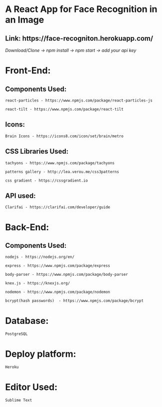 <h1><b>A React App for Face Recognition in an Image</b></h1>

<h2><b>Link: https://face-recogniton.herokuapp.com/</b></h2>

<i>Download/Clone -> npm install -> npm start -> add your api key</i>

<h1><b>Front-End:</b></h1>

<h2>Components Used:</h2>

	react-particles - https://www.npmjs.com/package/react-particles-js
	
	react-tilt - https://www.npmjs.com/package/react-tilt

<h2>Icons:</h2>
	
	Brain Icons - https://icons8.com/icon/set/brain/metro

	

<h2>CSS Libraries Used:</h2>
	
	tachyons - https://www.npmjs.com/package/tachyons
	
	patterns gallery - http://lea.verou.me/css3patterns
	
	css gradient - https://cssgradient.io



<h2>API used:</h2>
	
	Clarifai - https://clarifai.com/developer/guide


<h1><b>Back-End:</b></h1>

<h2>Components Used:</h2>

	nodejs - https://nodejs.org/en/
	
	express - https://www.npmjs.com/package/express

	body-parser - https://www.npmjs.com/package/body-parser

	knex.js - https://knexjs.org/

	nodemon - https://www.npmjs.com/package/nodemon

	bcrypt(hash passwords)  - https://www.npmjs.com/package/bcrypt

<h1><b>Database:</b></h1>
	
	PostgreSQL


<h1><b>Deploy platform:</b></h1>
	
	Heroku

	
<h1><b>Editor Used:</b></h1>
	
	Sublime Text


